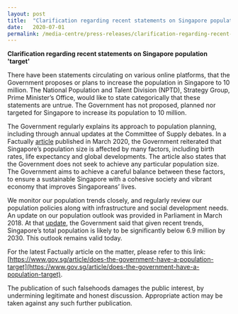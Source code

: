 ```yaml
---
layout: post
title:  "Clarification regarding recent statements on Singapore population 'target'"
date:   2020-07-01
permalink: /media-centre/press-releases/clarification-regarding-recent-statements-on-singapore-population-target/
---
```


**Clarification regarding recent statements on Singapore population 'target'**

There have been statements circulating on various online platforms, that the Government proposes or plans to increase the population in Singapore to 10 million. The National Population and Talent Division (NPTD), Strategy Group, Prime Minister’s Office, would like to state categorically that these statements are untrue. The Government has not proposed, planned nor targeted for Singapore to increase its population to 10 million. 

The Government regularly explains its approach to population planning, including through annual updates at the Committee of Supply debates. In a Factually [article](https://www.gov.sg/article/what-is-the-aim-of-government-population-policies) published in March 2020, the Government reiterated that Singapore’s population size is affected by many factors, including birth rates, life expectancy and global developments. The article also states that the Government does not seek to achieve any particular population size. The Government aims to achieve a careful balance between these factors, to ensure a sustainable Singapore with a cohesive society and vibrant economy that improves Singaporeans’ lives. 

We monitor our population trends closely, and regularly review our population policies along with infrastructure and social development needs. An update on our population outlook was provided in Parliament in March 2018. At that [update](https://www.strategygroup.gov.sg/media-centre/speeches/2018-03-01-speech-by-minister-josephine-teo-population), the Government said that given recent trends, Singapore’s total population is likely to be significantly below 6.9 million by 2030. This outlook remains valid today. 

For the latest Factually article on the matter, please refer to this link: [https://www.gov.sg/article/does-the-government-have-a-population-target](https://www.gov.sg/article/does-the-government-have-a-population-target).

The publication of such falsehoods damages the public interest, by undermining legitimate and honest discussion. Appropriate action may be taken against any such further publication.

